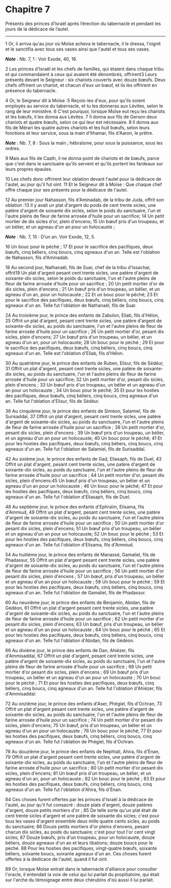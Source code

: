# Chapitre 7

Présents des princes d’Israël après l’érection du tabernacle et pendant les jours de la dédicace de l’autel.

***

1 Or, il arriva qu'au jour où Moïse acheva le tabernacle, il le dressa, l'oignit et le sanctifia avec tous ses vases ainsi que l'autel et tous ses vases.

***Note*** :  Nb. 7, 1 : Voir Exode, 40, 16.

2 Les princes d'Israël et les chefs de familles, qui étaient dans chaque tribu et qui commandaient à ceux qui avaient été dénombrés, offrirent3 Leurs présents devant le Seigneur : six chariots couverts avec douze bœufs. Deux chefs offrirent un chariot, et chacun d'eux un bœuf, et ils les offrirent en présence du tabernacle.


4 Or, le Seigneur dit à Moïse :5 Reçois-les d'eux, pour qu'ils soient employés au service du tabernacle, et tu les donneras aux Lévites, selon le rang de leur ministère. 6 C'est pourquoi, lorsque Moïse eut reçu les chariots et les bœufs, il les donna aux Lévites. 7 Il donna aux fils de Gerson deux chariots et quatre bœufs, selon ce qui leur est nécessaire. 8 Il donna aux fils de Mérari les quatre autres chariots et les huit bœufs, selon leurs fonctions et leur service, sous la main d'Ithamar, fils d'Aaron, le prêtre.

***Note*** :  Nb. 7, 8 : Sous la main ; hébraïsme, pour sous la puissance, sous les ordres.

9 Mais aux fils de Caath, il ne donna point de chariots et de bœufs, parce que c'est dans le sanctuaire qu'ils servent et qu'ils portent les fardeaux sur leurs propres épaules.


10 Les chefs donc offrirent leur oblation devant l'autel pour la dédicace de l'autel, au jour qu'il fut oint. 11 Et le Seigneur dit à Moïse : Que chaque chef offre chaque jour ses présents pour la dédicace de l'autel.


12 Au premier jour Nahasson, fils d'Aminadab, de la tribu de Juda, offrit son oblation :13 Il y avait un plat d'argent du poids de cent trente sicles, une patère d'argent de soixante dix sicles, selon le poids du sanctuaire, l'un et l'autre pleins de fleur de farine arrosée d'huile pour un sacrifice; 14 Un petit mortier de dix sicles d'or, plein d'encens; 15 Un bœuf pris d'un troupeau, et un bélier, et un agneau d'un an pour un holocauste ;

***Note*** :  Nb. 7, 15 : D’un an. Voir Exode, 12, 5.

16 Un bouc pour le péché ; 17 Et pour le sacrifice des pacifiques, deux bœufs, cinq béliers, cinq boucs, cinq agneaux d'un an. Telle est l'oblation de Nahasson, fils d'Aminadab.


18 Au second jour, Nathanaël, fils de Suar, chef de la tribu d'Issachar, offrit19 Un plat d'argent pesant cent trente sicles, une patère d'argent de soixante-dix sicles, selon le poids du sanctuaire, l'un et l'autre pleins de fleur de farine arrosée d'huile pour un sacrifice ; 20 Un petit mortier d'or de dix sicles, plein d'encens ; 21 Un bœuf pris d'un troupeau, un bélier, et un agneau d'un an, pour un holocauste ; 22 Et un bouc pour le péché; 23 Et pour le sacrifice des pacifiques, deux bœufs, cinq béliers, cinq boucs, cinq agneaux d'un an. Telle fut l'oblation de Nathanaël, fils de Suar.


24 Au troisième jour, le prince des enfants de Zabulon, Eliab, fils d'Hélon, 25 Offrit un plat d'argent, pesant cent trente sicles, une patère d'argent de soixante-dix sicles, au poids du sanctuaire, l'un et l'autre pleins de fleur de farine arrosée d'huile pour un sacrifice ; 26 Un petit mortier d'or, pesant dix sicles, plein d'encens; 27 Un bœuf pris d'un troupeau, un bélier, et un agneau d'un an, pour un holocauste; 28 Un bouc pour le péché ; 29 Et pour le sacrifice des pacifiques, deux bœufs, cinq béliers, cinq boucs, cinq agneaux d'un an. Telle est l'oblation d'Eliab, fils d'Hélon.


30 Au quatrième jour, le prince des enfants de Ruben, Elisur, fils de Sédéur, 31 Offrit un plat d'argent, pesant cent trente sicles, une patère de soixante-dix sicles, au poids du sanctuaire, l'un et l'autre pleins de fleur de farine arrosée d'huile pour un sacrifice; 32 Un petit mortier d'or, pesant dix sicles, plein d'encens ; 33 Un bœuf pris d'un troupeau, un bélier et un agneau d'un an pour un holocauste ; 34 Un bouc pour le péché; 35 Et pour les hosties des pacifiques, deux bœufs, cinq béliers, cinq boucs, cinq agneaux d'un an. Telle fut l'oblation d'Elisur, fils de Sédéur.


36 Au cinquième jour, le prince des enfants de Siméon, Salamiel, fils de Surisaddaï, 37 Offrit un plat d'argent, pesant cent trente sicles, une patère d'argent de soixante-dix sicles, au poids du sanctuaire, l'un et l'autre pleins de fleur de farine arrosée d'huile pour un sacrifice ; 38 Un petit mortier d'or, pesant dix sicles, plein d'encens ; 39 Un bœuf pris d'un troupeau, un bélier, et un agneau d'un an pour un holocauste; 40 Un bouc pour le péché; 41 Et pour les hosties des pacifiques, deux bœufs, cinq béliers, cinq boucs, cinq agneaux d'un an. Telle fut l'oblation de Salamiel, fils de Surisaddaï.


42 Au sixième jour, le prince des enfants de Gad, Eliasaph, fils de Duel, 43 Offrit un plat d'argent, pesant cent trente sicles, une patère d'argent de soixante-dix sicles, au poids du sanctuaire, l'un et l'autre pleins de fleur de farine arrosée d'huile pour un sacrifice ; 44 Un petit mortier d'or, pesant dix sicles, plein d'encens:45 Un bœuf pris d'un troupeau, un bélier et un agneau d'un an pour un holocauste ; 46 Un bouc pour le péché; 47 Et pour les hosties des pacifiques, deux bœufs, cinq béliers, cinq boucs, cinq agneaux d'un an. Telle fut l'oblation d'Eliasaph, fils de Duel.


48 Au septième jour, le prince des enfants d'Ephraïm, Elisama, fils d'Ammiud, 49 Offrit un plat d'argent, pesant cent trente sicles, une patère d'argent de soixante-dix sicles, au poids du sanctuaire, l'un et l'autre pleins de fleur de farine arrosée d'huile pour un sacrifice ; 50 Un petit mortier d'or pesant dix sicles, plein d'encens; 51 Un bœuf pris d'un troupeau, un bélier et un agneau d'un an pour un holocauste; 52 Un bouc pour le péché ; 53 Et pour les hosties des pacifiques, deux bœufs, cinq béliers, cinq boucs, cinq agneaux d'un an. Telle fut l'oblation d'Elisama, fils d'Ammiud.


54 Au huitième jour, le prince des enfants de Manassé, Gamaliel, fils de Phadassur, 55 Offrit un plat d'argent pesant cent trente sicles, une patère d'argent de soixante-dix sicles, au poids du sanctuaire, l'un et l'autre pleins de fleur de farine arrosée d'huile pour un sacrifice ; 56 Un petit mortier d'or pesant dix sicles, plein d'encens ; 57 Un bœuf, pris d'un troupeau, un bélier et un agneau d'un an pour un holocauste ; 58 Un bouc pour le péché ; 59 Et pour les hosties des pacifiques, deux bœufs, cinq béliers, cinq boucs, cinq agneaux d'un an. Telle fut l'oblation de Gamaliel, fils de Phadassur.


60 Au neuvième jour, le prince des enfants de Benjamin, Abidan, fils de Gédéon, 61 Offrit un plat d'argent pesant cent trente sicles, une patère d'argent de soixante-dix sicles, au poids du sanctuaire, l'un et l'autre pleins de fleur de farine arrosée d'huile pour un sacrifice ; 62 Un petit mortier d'or pesant dix sicles, plein d'encens; 63 Un bœuf, pris d'un troupeau, un bélier et un agneau d'un an pour un holocauste ; 64 Un bouc pour le péché ; 65 Et pour les hosties des pacifiques, deux bœufs, cinq béliers, cinq boucs, cinq agneaux d'un an. Telle fut l'oblation d'Abidan, fils de Gédéon.


66 Au dixième jour, le prince des enfants de Dan, Ahiézer, fils d'Ammisaddaï, 67 Offrit un plat d'argent, pesant cent trente sicles, une patère d'argent de soixante-dix sicles, au poids du sanctuaire, l'un et l'autre pleins de fleur de farine arrosée d'huile pour un sacrifice ; 68 Un petit mortier d'or pesant dix sicles, plein d'encens ; 69 Un bœuf pris d'un troupeau, un bélier et un agneau d'un an pour un holocauste ; 70 Un bouc pour le péché ; 71 Et pour les hosties des pacifiques, deux bœufs, cinq béliers, cinq boucs, cinq agneaux d'un an. Telle fut l'oblation d'Ahiézer, fils d'Ammisaddaï:


72 Au onzième jour, le prince des enfants d'Aser, Phégiel, fils d'Ochran, 73 Offrit un plat d'argent pesant cent trente sicles, une patère d'argent de soixante-dix sicles, au poids du sanctuaire, l'un et l'autre pleins de fleur de farine arrosée d'huile pour un sacrifice ; 74 Un petit mortier d'or pesant dix sicles, plein d'encens; 75 Un bœuf, pris d'un troupeau, un bélier et un agneau d'un an pour un holocauste ; 76 Un bouc pour le péché; 77 Et pour les hosties des pacifiques, deux bœufs, cinq béliers, cinq boucs, cinq agneaux d'un an. Telle fut l'oblation de Phégiel, fils d'Ochran.


78 Au douzième jour, le prince des enfants de Nephtali, Ahira, fils d'Énan, 79 Offrit un plat d'argent pesant cent trente sicles, une patère d'argent de soixante-dix sicles, au poids du sanctuaire, l'un et l'autre pleins de fleur de farine arrosée d'huile pour un sacrifice ; 80 Un petit mortier d'or pesant dix sicles, plein d'encens; 81 Un bœuf pris d'un troupeau, un bélier, et un agneau d'un an, pour un holocauste ; 82 Un bouc pour le péché ; 83 Et pour les hosties des pacifiques, deux bœufs, cinq béliers, cinq boucs, cinq agneaux d'un an. Telle fut l'oblation d'Ahira, fils d'Énan.


84 Ces choses furent offertes par les princes d'Israël à la dédicace de l'autel, au jour qu'il fut consacré : douze plats d'argent, douze patères d'argent, douze petits mortiers d'or ; 85 De telle sorte qu'un plat était de cent trente sicles d'argent et une patère de soixante dix sicles; c'est pour tous les vases d'argent ensemble deux mille quatre cents sicles, au poids du sanctuaire; 86 Douze petits mortiers d'or pleins d'encens, pesant chacun dix sicles, au poids du sanctuaire; c'est pour tout l'or cent vingt sicles; 87 Douze bœufs, pris d'un troupeau, pour un holocauste, douze béliers, douze agneaux d'un an et leurs libations; douze boucs pour le péché. 88 Pour les hosties des pacifiques, vingt-quatre bœufs, soixante béliers, soixante boucs, soixante agneaux d'un an. Ces choses furent offertes à la dédicace de l'autel, quand il fut oint.


89 Or, lorsque Moïse entrait dans le tabernacle d'alliance pour consulter l'oracle, il entendait la voix de celui qui lui parlait du propitiatoire, qui était sur l'arche du témoignage entre deux chérubins d'où aussi il lui parlait.


